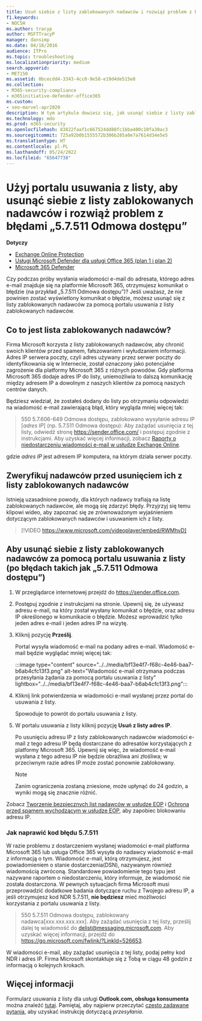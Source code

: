 ```yaml
---
title: Usuń siebie z listy zablokowanych nadawców i rozwiąż problem z błędami „5.7.511 Odmowa dostępu”
f1.keywords:
- NOCSH
ms.author: tracyp
author: MSFTTracyP
manager: dansimp
ms.date: 04/18/2016
audience: ITPro
ms.topic: troubleshooting
ms.localizationpriority: medium
search.appverid:
- MET150
ms.assetid: 0bcecdd4-3343-4cc0-9e58-e19d4de515e8
ms.collection:
- M365-security-compliance
- m365initiative-defender-office365
ms.custom:
- seo-marvel-apr2020
description: W tym artykule dowiesz się, jak usunąć siebie z listy zablokowanych nadawców platformy Microsoft 365 za pomocą portalu usuwania listy. Jest to najlepsza odpowiedź na rozwiązanie problemu z błędami „5.7.511 Odmowa dostępu”.
ms.technology: mdo
ms.prod: m365-security
ms.openlocfilehash: 83822faaf1c667524dd88fc1bba400c10fa30ac3
ms.sourcegitcommit: 725a92b0b1555572b306b285a0e7a7614d34e5e5
ms.translationtype: HT
ms.contentlocale: pl-PL
ms.lasthandoff: 05/24/2022
ms.locfileid: "65647738"
---
```

# <a name="use-the-delist-portal-to-remove-yourself-from-the-blocked-senders-list-and-address-57511-access-denied-errors"></a>Użyj portalu usuwania z listy, aby usunąć siebie z listy zablokowanych nadawców i rozwiąż problem z błędami „5.7.511 Odmowa dostępu”

**Dotyczy**
- [Exchange Online Protection](exchange-online-protection-overview.md)
- [Usługi Microsoft Defender dla usługi Office 365 (plan 1 i plan 2)](defender-for-office-365.md)
- [Microsoft 365 Defender](../defender/microsoft-365-defender.md)

Czy podczas próby wysłania wiadomości e-mail do adresata, którego adres e-mail znajduje się na platformie Microsoft 365, otrzymujesz komunikat o błędzie (na przykład „5.7.511 Odmowa dostępu”)? Jeśli uważasz, że nie powinien zostać wyświetlony komunikat o błędzie, możesz usunąć się z listy zablokowanych nadawców za pomocą portalu usuwania z listy zablokowanych nadawców.

## <a name="what-is-the-blocked-senders-list"></a>Co to jest lista zablokowanych nadawców?

Firma Microsoft korzysta z listy zablokowanych nadawców, aby chronić swoich klientów przed spamem, fałszowaniem i wyłudzaniem informacji. Adres IP serwera poczty, czyli adres używany przez serwer poczty do identyfikowania się w Internecie, został oznaczony jako potencjalne zagrożenie dla platformy Microsoft 365 z różnych powodów. Gdy platforma Microsoft 365 dodaje adres IP do listy, uniemożliwia to dalszą komunikację między adresem IP a dowolnym z naszych klientów za pomocą naszych centrów danych.

Będziesz wiedział, że zostałeś dodany do listy po otrzymaniu odpowiedzi na wiadomość e-mail zawierającą błąd, który wygląda mniej więcej tak:

> 550 5.7.606-649 Odmowa dostępu, zablokowano wysyłanie adresu IP [_adres IP_] (np. 5.7.511 Odmowa dostępu): Aby zażądać usunięcia z tej listy, odwiedź stronę <https://sender.office.com/> i postępuj zgodnie z instrukcjami. Aby uzyskać więcej informacji, zobacz [Raporty o niedostarczeniu wiadomości e-mail w usłudze Exchange Online](/Exchange/mail-flow-best-practices/non-delivery-reports-in-exchange-online/non-delivery-reports-in-exchange-online).

gdzie  _adres IP_ jest adresem IP komputera, na którym działa serwer poczty.

## <a name="verify-senders-before-removing-them-from-the-blocked-senders-list"></a>Zweryfikuj nadawców przed usunięciem ich z listy zablokowanych nadawców

Istnieją uzasadnione powody, dla których nadawcy trafiają na listę zablokowanych nadawców, ale mogą się zdarzyć błędy. Przyjrzyj się temu klipowi wideo, aby zapoznać się ze zrównoważonym wyjaśnieniem dotyczącym zablokowanych nadawców i usuwaniem ich z listy.
<p>

> [!VIDEO https://www.microsoft.com/videoplayer/embed/RWMhvD]

## <a name="to-use-delist-portal-to-remove-yourself-from-the-blocked-senders-list-after-errors-like-57511-access-denied"></a>Aby usunąć siebie z listy zablokowanych nadawców za pomocą portalu usuwania z listy (po błędach takich jak „5.7.511 Odmowa dostępu”)

1. W przeglądarce internetowej przejdź do <https://sender.office.com>.

2. Postępuj zgodnie z instrukcjami na stronie. Upewnij się, że używasz adresu e-mail, na który został wysłany komunikat o błędzie, oraz adresu IP określonego w komunikacie o błędzie. Możesz wprowadzić tylko jeden adres e-mail i jeden adres IP na wizytę.

3. Kliknij pozycję **Prześlij**.

    Portal wysyła wiadomość e-mail na podany adres e-mail. Wiadomość e-mail będzie wyglądać mniej więcej tak:

    :::image type="content" source="../../media/bf13e4f7-f68c-4e46-baa7-b6ab4cfc13f3.png" alt-text="Wiadomość e-mail otrzymana podczas przesyłania żądania za pomocą portalu usuwania z listy" lightbox="../../media/bf13e4f7-f68c-4e46-baa7-b6ab4cfc13f3.png":::

4. Kliknij link potwierdzenia w wiadomości e-mail wysłanej przez portal do usuwania z listy.

    Spowoduje to powrót do portalu usuwania z listy.

5. W portalu usuwania z listy kliknij pozycję **Usuń z listy adres IP**.

    Po usunięciu adresu IP z listy zablokowanych nadawców wiadomości e-mail z tego adresu IP będą dostarczane do adresatów korzystających z platformy Microsoft 365. Upewnij się więc, że wiadomość e-mail wysłana z tego adresu IP nie będzie obraźliwa ani złośliwa; w przeciwnym razie adres IP może zostać ponownie zablokowany.

    > [!NOTE]
    > Zanim ograniczenia zostaną zniesione, może upłynąć do 24 godzin, a wyniki mogą się znacznie różnić.

Zobacz [Tworzenie bezpiecznych list nadawców w usłudze EOP](create-safe-sender-lists-in-office-365.md) i [Ochrona przed spamem wychodzącym w usłudze EOP](outbound-spam-controls.md), aby zapobiec blokowaniu adresu IP.

### <a name="how-do-fix-error-code-57511"></a>Jak naprawić kod błędu 5.7.511

W razie problemu z dostarczeniem wysłanej wiadomości e-mail platforma Microsoft 365 lub usługa Office 365 wysyła do nadawcy wiadomość e-mail z informacją o tym. Wiadomość e-mail, którą otrzymujesz, jest powiadomieniem o stanie dostarczenia(DSN), nazywanym również wiadomością zwróconą. Standardowe powiadomienie tego typu jest nazywane raportem o niedostarczeniu, który informuje, że wiadomość nie została dostarczona. W pewnych sytuacjach firma Microsoft musi przeprowadzić dodatkowe badania dotyczące ruchu z Twojego adresu IP, a jeśli otrzymujesz kod NDR 5.7.511, **nie będziesz** mieć możliwości korzystania z portalu usuwania z listy.

> 550 5.7.511 Odmowa dostępu, zablokowany nadawca[xxx.xxx.xxx.xxx]. Aby zażądać usunięcia z tej listy, prześlij dalej tę wiadomość do delist@messaging.microsoft.com. Aby uzyskać więcej informacji, przejdź do <https://go.microsoft.com/fwlink/?LinkId=526653>.

W wiadomości e-mail, aby zażądać usunięcia z tej listy, podaj pełny kod NDR i adres IP. Firma Microsoft skontaktuje się z Tobą w ciągu 48 godzin z informacją o kolejnych krokach.

## <a name="more-information"></a>Więcej informacji

Formularz usuwania z listy dla usługi **Outlook.com, obsługa konsumenta** można znaleźć [tutaj](https://support.microsoft.com/supportrequestform/8ad563e3-288e-2a61-8122-3ba03d6b8d75). Pamiętaj, aby najpierw przeczytać [często zadawane pytania](https://sendersupport.olc.protection.outlook.com/pm/troubleshooting.aspx), aby uzyskać instrukcję dotyczącą _przesyłania_.
